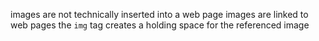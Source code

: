 images are not technically inserted into a web page
images are linked to web pages
the `img` tag creates a holding space for the referenced image
